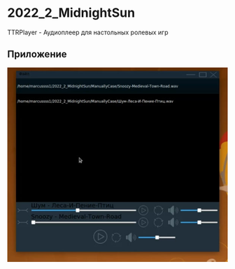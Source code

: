 # 2022_2_MidnightSun
TTRPlayer - Аудиоплеер для настольных ролевых игр
## Приложение
![first_iter](https://github.com/go-park-mail-ru/2023_1_Brigade/blob/marcussss1-patch-4/abc.jpg)
